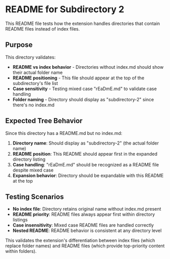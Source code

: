 # README for Subdirectory 2

This README file tests how the extension handles directories that contain README files instead of index files.

## Purpose

This directory validates:

- **README vs index behavior** - Directories without index.md should show their actual folder name
- **README positioning** - This file should appear at the top of the subdirectory's file list
- **Case sensitivity** - Testing mixed case "rEaDmE.md" to validate case handling
- **Folder naming** - Directory should display as "subdirectory-2" since there's no index.md

## Expected Tree Behavior

Since this directory has a README.md but no index.md:

1. **Directory name**: Should display as "subdirectory-2" (the actual folder name)
2. **README position**: This README should appear first in the expanded directory listing
3. **Case handling**: "rEaDmE.md" should be recognized as a README file despite mixed case
4. **Expansion behavior**: Directory should be expandable with this README at the top

## Testing Scenarios

- **No index file**: Directory retains original name without index.md present
- **README priority**: README files always appear first within directory listings
- **Case insensitivity**: Mixed case README files are handled correctly
- **Nested README**: README behavior is consistent at any directory level

This validates the extension's differentiation between index files (which replace folder names) and README files (which provide top-priority content within folders).
